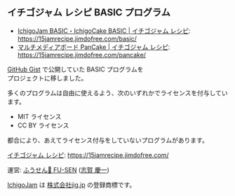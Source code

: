 ## イチゴジャム レシピ BASIC プログラム

- [IchigoJam BASIC・IchigoCake BASIC | イチゴジャム レシピ](https://15jamrecipe.jimdofree.com/basic/):\
<https://15jamrecipe.jimdofree.com/basic/>
- [マルチメディアボード PanCake | イチゴジャム レシピ](https://15jamrecipe.jimdofree.com/pancake/):\
<https://15jamrecipe.jimdofree.com/pancake/>

[GitHub Gist](https://gist.github.com/) で公開していた BASIC プログラムを\
プロジェクトに移しました。

多くのプログラムは自由に使えるよう、次のいずれかでライセンスを付与しています。

- MIT ライセンス
- CC BY ライセンス

都合により、あえてライセンス付与をしていないプログラムがあります。

[イチゴジャム レシピ](https://15jamrecipe.jimdofree.com/): <https://15jamrecipe.jimdofree.com/>

運営: [ふうせん🎈 FU-SEN](https://balloon.asia/) ([志賀 慶一](https://www.facebook.com/keiichishiga))

[IchigoJam](https://ichigojam.net/) は [株式会社jig.jp](https://jig.jp/) の登録商標です。
